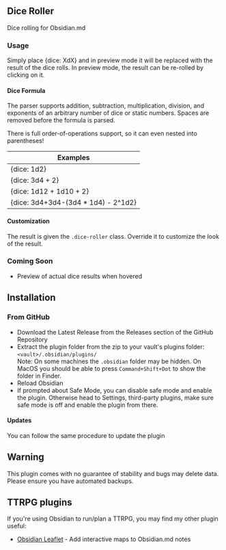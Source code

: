 ## Dice Roller
Dice rolling for Obsidian.md

### Usage
Simply place {dice: XdX} and in preview mode it will be replaced with the result of the dice rolls. In preview mode, the result can be re-rolled by clicking on it.

#### Dice Formula

The parser supports addition, subtraction, multiplication, division, and exponents of an arbitrary number of dice or static numbers. Spaces are removed before the formula is parsed.

There is full order-of-operations support, so it can even nested into parentheses!

| Examples                            |
| ----------------------------------- |
| {dice: 1d2}                         |
| {dice: 3d4 + 2}                     |
| {dice: 1d12 + 1d10 + 2}             |
| {dice: 3d4+3d4-(3d4 * 1d4) - 2^1d2} |

#### Customization

The result is given the `.dice-roller` class. Override it to customize the look of the result.

### Coming Soon

- Preview of actual dice results when hovered
## Installation


### From GitHub
- Download the Latest Release from the Releases section of the GitHub Repository
- Extract the plugin folder from the zip to your vault's plugins folder: `<vault>/.obsidian/plugins/`  
Note: On some machines the `.obsidian` folder may be hidden. On MacOS you should be able to press `Command+Shift+Dot` to show the folder in Finder.
- Reload Obsidian
- If prompted about Safe Mode, you can disable safe mode and enable the plugin.
Otherwise head to Settings, third-party plugins, make sure safe mode is off and
enable the plugin from there.

#### Updates
You can follow the same procedure to update the plugin

## Warning

This plugin comes with no guarantee of stability and bugs may delete data.
Please ensure you have automated backups.
## TTRPG plugins

If you're using Obsidian to run/plan a TTRPG, you may find my other plugin useful:

- [Obsidian Leaflet](https://github.com/valentine195/obsidian-leaflet-plugin) - Add interactive maps to Obsidian.md notes
   

